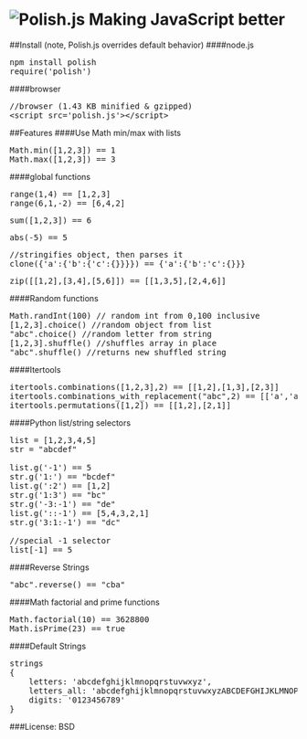 ![Polish.js](https://raw.github.com/Zolmeister/Polish.js/master/polish-logo.png)
Making JavaScript better
========================

##Install (note, Polish.js overrides default behavior)
####node.js
<pre>
npm install polish
require('polish')
</pre>

####browser
<pre>
//browser (1.43 KB minified & gzipped)
&lt;script src='polish.js'>&lt;/script>
</pre>

##Features
####Use Math min/max with lists
<pre>
Math.min([1,2,3]) == 1
Math.max([1,2,3]) == 3
</pre>

####global functions
<pre>
range(1,4) == [1,2,3]
range(6,1,-2) == [6,4,2]
</pre>
<pre>
sum([1,2,3]) == 6
</pre>
<pre>
abs(-5) == 5
</pre>
<pre>
//stringifies object, then parses it
clone({'a':{'b':{'c':{}}}}) == {'a':{'b':'c':{}}}
</pre>
<pre>
zip([[1,2],[3,4],[5,6]]) == [[1,3,5],[2,4,6]]
</pre>

####Random functions
<pre>
Math.randInt(100) // random int from 0,100 inclusive
[1,2,3].choice() //random object from list
"abc".choice() //random letter from string
[1,2,3].shuffle() //shuffles array in place
"abc".shuffle() //returns new shuffled string
</pre>

####Itertools
<pre>
itertools.combinations([1,2,3],2) == [[1,2],[1,3],[2,3]]
itertools.combinations_with_replacement("abc",2) == [['a','a'],['a','b'], ... , ['c','c']]
itertools.permutations([1,2]) == [[1,2],[2,1]]
</pre>

####Python list/string selectors
<pre>
list = [1,2,3,4,5]
str = "abcdef"

list.g('-1') == 5
str.g('1:') == "bcdef"
list.g(':2') == [1,2]
str.g('1:3') == "bc"
str.g('-3:-1') == "de"
list.g('::-1') == [5,4,3,2,1]
str.g('3:1:-1') == "dc"

//special -1 selector
list[-1] == 5
</pre>

####Reverse Strings
<pre>
"abc".reverse() == "cba"
</pre>

####Math factorial and prime functions
<pre>
Math.factorial(10) == 3628800
Math.isPrime(23) == true
</pre>

####Default Strings
<pre>
strings
{
    letters: 'abcdefghijklmnopqrstuvwxyz',
    letters_all: 'abcdefghijklmnopqrstuvwxyzABCDEFGHIJKLMNOPQRSTUVWXYZ',
    digits: '0123456789'
}
</pre>

###License: BSD
